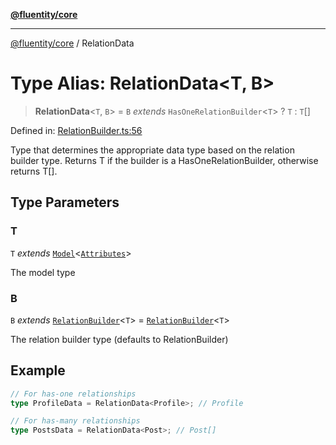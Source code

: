 [**@fluentity/core**](../README.md)

***

[@fluentity/core](../globals.md) / RelationData

# Type Alias: RelationData\<T, B\>

> **RelationData**\<`T`, `B`\> = `B` *extends* `HasOneRelationBuilder`\<`T`\> ? `T` : `T`[]

Defined in: [RelationBuilder.ts:56](https://github.com/cedricpierre/fluentity-core/blob/3d631f9d75799f08579e51e69ea25c119384e045/src/RelationBuilder.ts#L56)

Type that determines the appropriate data type based on the relation builder type.
Returns T if the builder is a HasOneRelationBuilder, otherwise returns T[].

## Type Parameters

### T

`T` *extends* [`Model`](../classes/Model.md)\<[`Attributes`](../interfaces/Attributes.md)\>

The model type

### B

`B` *extends* [`RelationBuilder`](../classes/RelationBuilder.md)\<`T`\> = [`RelationBuilder`](../classes/RelationBuilder.md)\<`T`\>

The relation builder type (defaults to RelationBuilder<T>)

## Example

```typescript
// For has-one relationships
type ProfileData = RelationData<Profile>; // Profile

// For has-many relationships
type PostsData = RelationData<Post>; // Post[]
```
